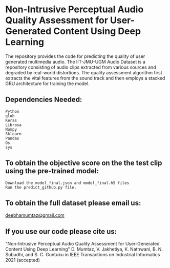 # Non-Intrusive Perceptual Audio Quality Assessment for User-Generated Content Using Deep Learning
The repository provides the code for predicting the quality of user generated multimedia audio.
The IIT-JMU-UGM Audio Dataset is a repository consisting of audio clips extracted from various sources and degraded by real-world distortions.
The quality assessment algorithm first extracts the vital features from the sound track and then employs a stacked GRU architecture for training the model.

## Dependencies Needed:

    Python
    glob
    Keras
    Librosa
    Numpy
    Sklearn
    Pandas
    Os
    sys
    
  ## To obtain the objective score on the the test clip using the pre-trained model:
    Download the model_final.json and model_final.h5 files
    Run the predict_github.py file.
  
  ## To obtain the full dataset please email us:
  deebhamumtaz@gmail.com
  
  ## If you use our code please cite us:
  "Non-Intrusive Perceptual Audio Quality Assessment for User-Generated Content Using Deep Learning"  D. Mumtaz, V. Jakhetiya, K. Nathwani, B. N. Subudhi, and S. C. Guntuku in IEEE Transactions on Industrial Informatics 2021 (accepted) 




